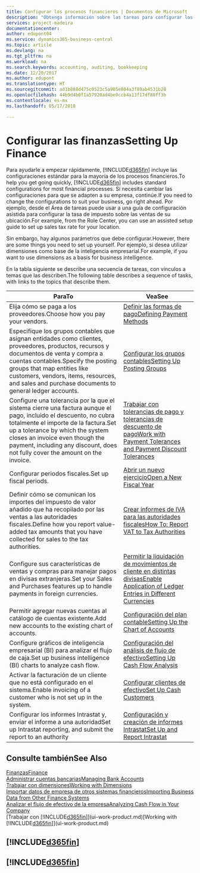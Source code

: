 ```yaml
---
title: Configurar los procesos financieros | Documentos de Microsoft
description: "Obtenga información sobre las tareas para configurar las finanzas en su empresa para adaptarse a todas sus necesidades de contabilidad o auditoría."
services: project-madeira
documentationcenter: 
author: edupont04
ms.service: dynamics365-business-central
ms.topic: article
ms.devlang: na
ms.tgt_pltfrm: na
ms.workload: na
ms.search.keywords: accounting, auditing, bookkeeping
ms.date: 12/20/2017
ms.author: edupont
ms.translationtype: HT
ms.sourcegitcommit: ad1b888d475c0523c5a905e804a3f89ab4531b28
ms.openlocfilehash: 44b9d4b0f1a57920ad4be0ccb4a13f17df88ff3b
ms.contentlocale: es-mx
ms.lasthandoff: 05/17/2018

---
```

# <a name="setting-up-finance"></a><span data-ttu-id="a3316-103">Configurar las finanzas</span><span class="sxs-lookup"><span data-stu-id="a3316-103">Setting Up Finance</span></span>
<span data-ttu-id="a3316-104">Para ayudarle a empezar rápidamente, [!INCLUDE[d365fin](includes/d365fin_md.md)] incluye las configuraciones estándar para la mayoría de los procesos financieros.</span><span class="sxs-lookup"><span data-stu-id="a3316-104">To help you get going quickly, [!INCLUDE[d365fin](includes/d365fin_md.md)] includes standard configurations for most financial processes.</span></span> <span data-ttu-id="a3316-105">Si necesita cambiar las configuraciones para que se adapten a su empresa, continúe.</span><span class="sxs-lookup"><span data-stu-id="a3316-105">If you need to change the configurations to suit your business, go right ahead.</span></span> <span data-ttu-id="a3316-106">Por ejemplo, desde el Área de tareas puede usar a una guía de configuración asistida para configurar la tasa de impuesto sobre las ventas de su ubicación.</span><span class="sxs-lookup"><span data-stu-id="a3316-106">For example, from the Role Center, you can use an assisted setup guide to set up sales tax rate for your location.</span></span>  

<span data-ttu-id="a3316-107">Sin embargo, hay algunos parámetros que debe configurar.</span><span class="sxs-lookup"><span data-stu-id="a3316-107">However, there are some things you need to set up yourself.</span></span> <span data-ttu-id="a3316-108">Por ejemplo, si desea utilizar dimensiones como base de la inteligencia empresarial.</span><span class="sxs-lookup"><span data-stu-id="a3316-108">For example, if you want to use dimensions as a basis for business intelligence.</span></span>  

<span data-ttu-id="a3316-109">En la tabla siguiente se describe una secuencia de tareas, con vínculos a temas que las describen.</span><span class="sxs-lookup"><span data-stu-id="a3316-109">The following table describes a sequence of tasks, with links to the topics that describe them.</span></span>

| <span data-ttu-id="a3316-110">Para</span><span class="sxs-lookup"><span data-stu-id="a3316-110">To</span></span> | <span data-ttu-id="a3316-111">Vea</span><span class="sxs-lookup"><span data-stu-id="a3316-111">See</span></span> |
| --- | --- |
| <span data-ttu-id="a3316-112">Elija cómo se paga a los proveedores.</span><span class="sxs-lookup"><span data-stu-id="a3316-112">Choose how you pay your vendors.</span></span> |[<span data-ttu-id="a3316-113">Definir las formas de pago</span><span class="sxs-lookup"><span data-stu-id="a3316-113">Defining Payment Methods</span></span>](finance-payment-methods.md) |
| <span data-ttu-id="a3316-114">Especifique los grupos contables que asignan entidades como clientes, proveedores, productos, recursos y documentos de venta y compra a cuentas contables.</span><span class="sxs-lookup"><span data-stu-id="a3316-114">Specify the posting groups that map entities like customers, vendors, items, resources, and sales and purchase documents to general ledger accounts.</span></span> |[<span data-ttu-id="a3316-115">Configurar los grupos contables</span><span class="sxs-lookup"><span data-stu-id="a3316-115">Setting Up Posting Groups</span></span>](finance-posting-groups.md)|
|<span data-ttu-id="a3316-116">Configure una tolerancia por la que el sistema cierre una factura aunque el pago, incluido el descuento, no cubra totalmente el importe de la factura.</span><span class="sxs-lookup"><span data-stu-id="a3316-116">Set up a tolerance by which the system closes an invoice even though the payment, including any discount, does not fully cover the amount on the invoice.</span></span>|[<span data-ttu-id="a3316-117">Trabajar con tolerancias de pago y tolerancias de descuento de pago</span><span class="sxs-lookup"><span data-stu-id="a3316-117">Work with Payment Tolerances and Payment Discount Tolerances</span></span>](finance-payment-tolerance-and-payment-discount-tolerance.md)|
| <span data-ttu-id="a3316-118">Configurar periodos fiscales.</span><span class="sxs-lookup"><span data-stu-id="a3316-118">Set up fiscal periods.</span></span> |[<span data-ttu-id="a3316-119">Abrir un nuevo ejercicio</span><span class="sxs-lookup"><span data-stu-id="a3316-119">Open a New Fiscal Year</span></span>](finance-how-open-new-fiscal-year.md) |
| <span data-ttu-id="a3316-120">Definir cómo se comunican los importes del impuesto de valor añadido que ha recopilado por las ventas a las autoridades fiscales.</span><span class="sxs-lookup"><span data-stu-id="a3316-120">Define how you report value-added tax amounts that you have collected for sales to the tax authorities.</span></span> |[<span data-ttu-id="a3316-121">Crear informes de IVA para las autoridades fiscales</span><span class="sxs-lookup"><span data-stu-id="a3316-121">How To: Report VAT to Tax Authorities</span></span>](finance-how-report-vat.md)|
| <span data-ttu-id="a3316-122">Configure sus características de ventas y compras para manejar pagos en divisas extranjeras.</span><span class="sxs-lookup"><span data-stu-id="a3316-122">Set your Sales and Purchases features up to handle payments in foreign currencies.</span></span>|[<span data-ttu-id="a3316-123">Permitir la liquidación de movimientos de cliente en distintas divisas</span><span class="sxs-lookup"><span data-stu-id="a3316-123">Enable Application of Ledger Entries in Different Currencies</span></span>](finance-how-enable-application-ledger-entries-different-currencies.md)
| <span data-ttu-id="a3316-124">Permitir agregar nuevas cuentas al catálogo de cuentas existente.</span><span class="sxs-lookup"><span data-stu-id="a3316-124">Add new accounts to the existing chart of accounts.</span></span> |[<span data-ttu-id="a3316-125">Configuración del plan contable</span><span class="sxs-lookup"><span data-stu-id="a3316-125">Setting Up the Chart of Accounts</span></span>](finance-setup-chart-accounts.md) |
| <span data-ttu-id="a3316-126">Configure gráficos de inteligencia empresarial (BI) para analizar el flujo de caja.</span><span class="sxs-lookup"><span data-stu-id="a3316-126">Set up business intelligence (BI) charts to analyze cash flow.</span></span> |[<span data-ttu-id="a3316-127">Configuración del análisis de flujo de efectivo</span><span class="sxs-lookup"><span data-stu-id="a3316-127">Setting Up Cash Flow Analysis</span></span>](finance-setup-cash-flow-analyses.md) |
|<span data-ttu-id="a3316-128">Activar la facturación de un cliente que no está configurado en el sistema.</span><span class="sxs-lookup"><span data-stu-id="a3316-128">Enable invoicing of a customer who is not set up in the system.</span></span>|[<span data-ttu-id="a3316-129">Configurar clientes de efectivo</span><span class="sxs-lookup"><span data-stu-id="a3316-129">Set Up Cash Customers</span></span>](finance-how-to-set-up-cash-customers.md)|
| <span data-ttu-id="a3316-130">Configurar los informes Intrastat y, enviar el informe a una autoridad</span><span class="sxs-lookup"><span data-stu-id="a3316-130">Set up Intrastat reporting, and submit the report to an authority</span></span> | [<span data-ttu-id="a3316-131">Configuración y creación de informes Intrastat</span><span class="sxs-lookup"><span data-stu-id="a3316-131">Set Up and Report Intrastat</span></span>](finance-how-setup-report-intrastat.md)|

## <a name="see-also"></a><span data-ttu-id="a3316-132">Consulte también</span><span class="sxs-lookup"><span data-stu-id="a3316-132">See Also</span></span>
[<span data-ttu-id="a3316-133">Finanzas</span><span class="sxs-lookup"><span data-stu-id="a3316-133">Finance</span></span>](finance.md)  
[<span data-ttu-id="a3316-134">Administrar cuentas bancarias</span><span class="sxs-lookup"><span data-stu-id="a3316-134">Managing Bank Accounts</span></span>](bank-manage-bank-accounts.md)  
[<span data-ttu-id="a3316-135">Trabajar con dimensiones</span><span class="sxs-lookup"><span data-stu-id="a3316-135">Working with Dimensions</span></span>](finance-dimensions.md)  
[<span data-ttu-id="a3316-136">Importar datos de empresa de otros sistemas financieros</span><span class="sxs-lookup"><span data-stu-id="a3316-136">Importing Business Data from Other Finance Systems</span></span>](across-import-data-configuration-packages.md)  
[<span data-ttu-id="a3316-137">Analizar el flujo de efectivo de la empresa</span><span class="sxs-lookup"><span data-stu-id="a3316-137">Analyzing Cash Flow in Your Company</span></span>](finance-analyze-cash-flow.md)  
<span data-ttu-id="a3316-138">[Trabajar con [!INCLUDE[d365fin](includes/d365fin_md.md)]](ui-work-product.md)</span><span class="sxs-lookup"><span data-stu-id="a3316-138">[Working with [!INCLUDE[d365fin](includes/d365fin_md.md)]](ui-work-product.md)</span></span>  

## [!INCLUDE[d365fin](includes/free_trial_md.md)]  
## [!INCLUDE[d365fin](includes/training_link_md.md)]

